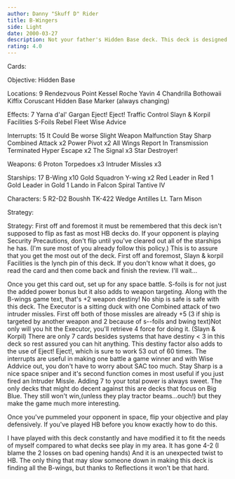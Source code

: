 ```yaml
---
author: Danny "Skuff D" Rider
title: B-Wingers
side: Light
date: 2000-03-27
description: Not your father's Hidden Base deck. This deck is designed to utilize HB concepts while making sure that the opponent regrets deploying to space.
rating: 4.0
---
```

Cards: 

Objective: Hidden Base

Locations: 9
Rendezvous Point
Kessel
Roche
Yavin 4
Chandrilla
Bothowaii
Kiffix
Coruscant
Hidden Base Marker (always changing)

Effects: 7
Yarna d'al' Gargan
Eject! Eject!
Traffic Control
Slayn & Korpil Facilities
S-Foils
Rebel Fleet
Wise Advice

Interrupts: 15
It Could Be worse
Slight Weapon Malfunction
Stay Sharp
Combined Attack x2
Power Pivot x2
All Wings Report In
Transmission Terminated
Hyper Escape x2
The Signal x3
Star Destroyer!

Weapons: 6
Proton Torpedoes x3
Intruder Missles x3

Starships: 17
B-Wing x10
Gold Squadron Y-wing x2
Red Leader in Red 1
Gold Leader in Gold 1
Lando in Falcon
Spiral
Tantive IV

Characters: 5
R2-D2
Boushh
TK-422
Wedge Antilles
Lt. Tarn Mison




Strategy: 

Strategy: First off and foremost it must be remembered that this deck isn't supposed to flip as fast as most HB decks do. If your opponent is playing Security Precautions, don't flip until you've cleared out all of the starships he has. (I'm sure most of you already follow this policy.)
This is to assure that you get the most out of the deck.
First off and foremost, Slayn & korpil Facilities is the lynch pin of this deck. If you don't know what it does, go read the card and then come back and finish the review. I'll wait...

Once you get this card out, set up for any space battle. S-foils is for not just the added power bonus but it also adds to weapon targeting. Along with the B-wings game text, that's +2 weapon destiny! No ship is safe is safe with this deck.
The Executor is a sitting duck with one Combined attack of two intruder missles. First off both of those missles are already +5 (3 if ship is targeted by another weapon and 2 because of s--foils and bwing text)Not only will you hit the Executor, you'll retrieve 4 force for doing it. (Slayn & Korpil) There are only 7 cards besides systems that have destiny < 3 in this deck so rest assured you can hit anything.
This destiny factor also adds to the use of Eject! Eject!, which is sure to work 53 out of 60 times.
The interrupts are useful in making one battle a game winner and with Wise Addvice out, you don't have to worry about SAC too much.
Stay Sharp is a nice space sniper and it's second function comes in most useful if you just fired an Intruder Missle. Adding 7 to your total power is always sweet.
The only decks that might do decent against this are decks that focus on Big Blue. They still won't win,(unless they play tractor beams...ouch!) but they make the game much more interesting.

Once you've pummeled your opponent in space, flip your objective and play defensively. If you've played HB before you know exactly how to do this.

I have played with this deck constantly and have modified it to fit the needs of myself compared to what decks see play in my area. It has gone 4-2 (I blame the 2 losses on bad opening hands) And it is an unexpected twist to HB. The only thing that may slow someone down in making this deck is finding all the B-wings, but thanks to Reflections it won't be that hard.



